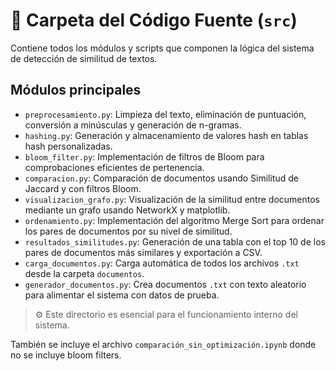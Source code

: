 # 📂 Carpeta del Código Fuente (`src`)

Contiene todos los módulos y scripts que componen la lógica del sistema de detección de similitud de textos.

## Módulos principales
- `preprocesamiento.py`: Limpieza del texto, eliminación de puntuación, conversión a minúsculas y generación de n-gramas.
- `hashing.py`: Generación y almacenamiento de valores hash en tablas hash personalizadas.
- `bloom_filter.py`: Implementación de filtros de Bloom para comprobaciones eficientes de pertenencia.
- `comparacion.py`: Comparación de documentos usando Similitud de Jaccard y con filtros Bloom.
- `visualizacion_grafo.py`: Visualización de la similitud entre documentos mediante un grafo usando NetworkX y matplotlib.
- `ordenamiento.py`: Implementación del algoritmo Merge Sort para ordenar los pares de documentos por su nivel de similitud.
- `resultados_similitudes.py`: Generación de una tabla con el top 10 de los pares de documentos más similares y exportación a CSV.
- `carga_documentos.py`: Carga automática de todos los archivos `.txt` desde la carpeta `documentos`.
- `generador_documentos.py`: Crea documentos `.txt` con texto aleatorio para alimentar el sistema con datos de prueba.

> ⚙️ Este directorio es esencial para el funcionamiento interno del sistema.

También se incluye el archivo `comparación_sin_optimización.ipynb` donde no se incluye bloom filters.

